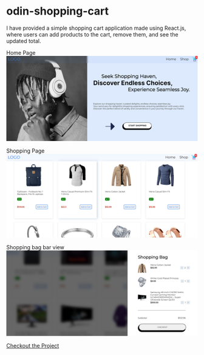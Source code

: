 # odin-shopping-cart
I have provided a simple shopping cart application made using React.js, where users can add products to the cart, remove them, and see the updated total.

Home Page
![Home page](./public/readmeFilePics/Screenshot_20231214_085812.png)

Shopping Page
![shopping page](./public/readmeFilePics/Screenshot_20231214_085833.png)

Shopping bag bar view
![shopping bag](./public/readmeFilePics/Screenshot_20231214_085909.png)


[Checkout the Project](https://odin-shopping-cart-md9u1lpgz-subhranshu-sekhar-khilars-projects.vercel.app/)